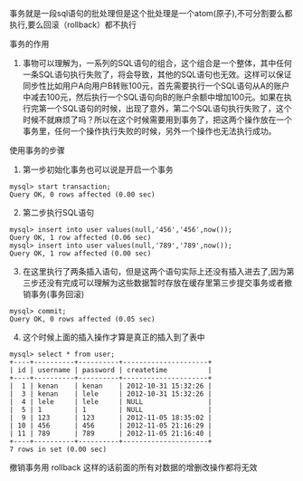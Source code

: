 
事务就是一段sql语句的批处理但是这个批处理是一个atom(原子),不可分割要么都执行,要么回滚（rollback）都不执行

事务的作用

1) 事物可以理解为，一系列的SQL语句的组合，这个组合是一个整体，其中任何一条SQL语句执行失败了，将会导致，其他的SQL语句也无效。这样可以保证同步性比如用户A向用户B转账100元，首先需要执行一个SQL语句从A的账户中减去100元，然后执行一个SQL语句向B的账户余额中增加100元。如果在执行完第一个SQL语句的时候，出现了意外，第二个SQL语句执行失败了，这个时候不就麻烦了吗？所以在这个时候需要用到事务了，把这两个操作放在一个事务里，任何一个操作执行失败的时候，另外一个操作也无法执行成功。

使用事务的步骤
1) 第一步初始化事务也可以说是开启一个事务
```mysql
mysql> start transaction;    
Query OK, 0 rows affected (0.00 sec)    
```
2) 第二步执行SQL语句
```mysql
mysql> insert into user values(null,'456','456',now());    
Query OK, 1 row affected (0.06 sec)    
mysql> insert into user values(null,'789','789',now());    
Query OK, 1 row affected (0.00 sec)   
```
3) 在这里执行了两条插入语句，但是这两个语句实际上还没有插入进去了,因为第三步还没有完成可以理解为这些数据暂时存放在缓存里第三步提交事务或者撤销事务(事务回滚)
```mysql
mysql> commit;    
Query OK, 0 rows affected (0.05 sec)   
```

4) 这个时候上面的插入操作才算是真正的插入到了表中  
```mysql
mysql> select * from user;    
+----+----------+----------+---------------------+    
| id | username | password | createtime          |    
+----+----------+----------+---------------------+    
|  1 | kenan    | kenan    | 2012-10-31 15:32:26 |    
|  3 | kenan    | lele     | 2012-10-31 15:32:26 |    
|  4 | lele     | lele     | NULL                |    
|  5 | 1        | 1        | NULL                |    
|  9 | 123      | 123      | 2012-11-05 18:35:02 |    
| 10 | 456      | 456      | 2012-11-05 21:16:29 |    
| 11 | 789      | 789      | 2012-11-05 21:16:40 |    
+----+----------+----------+---------------------+    
7 rows in set (0.00 sec)   

```
撤销事务用 rollback 这样的话前面的所有对数据的增删改操作都将无效
